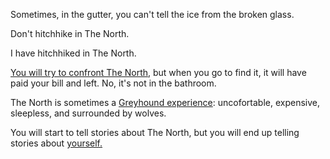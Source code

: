 Sometimes, in the gutter, you can't tell the ice from the broken glass.

Don't hitchhike in The North. 

I have hitchhiked in The North.

[You will try to confront The North](../explore-outside/journey-to-flaming-tower/start-running/confront/confront.md), 
but when you go to find it, it will have paid your bill and left. No, it's not in the bathroom.

The North is sometimes a [Greyhound experience](../explore-outside/journey-to-flaming-tower/jellybus/jellybus.md): 
uncofortable, expensive, sleepless, and surrounded by wolves.

You will start to tell stories about The North, but you will end up telling stories
about [yourself.](../tweet-it/tweet-it.md)
